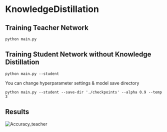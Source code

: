 # KnowledgeDistillation

## Training Teacher Network
    python main.py 
## Training Student Network without Knowledge Distillation
    python main.py --student
 You can change hyperparameter settings & model save directory
 
    python main.py --student --save-dir './checkpoints' --alpha 0.9 --temp 3
## Results
![Accuracy_teacher](./.png)
